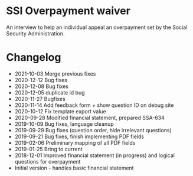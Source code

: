 # SSI Overpayment waiver

An interview to help an individual appeal an overpayment set by the Social
Security Administration.

# Changelog
* 2021-10-03 Merge previous fixes
* 2020-12-12 Bug fixes
* 2020-12-08 Bug fixes
* 2020-12-05 duplicate id bug
* 2020-11-27 Bugfixes
* 2020-11-14 Add feedback form + show question ID on debug site
* 2020-10-12 Fix template export value
* 2020-09-28 Modified financial statement, prepared SSA-634
* 2019-10-09 Bug fixes, language cleanup
* 2019-09-29 Bug fixes (question order, hide irrelevant questions)
* 2019-09-21 Bug fixes, finish implementing PDF fields
* 2019-02-06 Preliminary mapping of all PDF fields
* 2019-01-25 Bring to current
* 2018-12-01 Improved financial statement (in progress) and logical questions for overpayment
* Initial version - handles basic financial statement